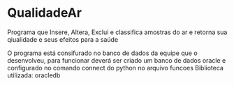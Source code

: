 # QualidadeAr
Programa que Insere, Altera, Exclui e classifica amostras do ar e retorna sua qiualidade e seus efeitos para a saúde

O programa está consifurado no banco de dados da equipe que o desenvolveu, para funcionar deverá ser criado um banco de dados oracle e configurado no comando connect do python no arquivo funcoes
Biblioteca utilizada: oracledb

